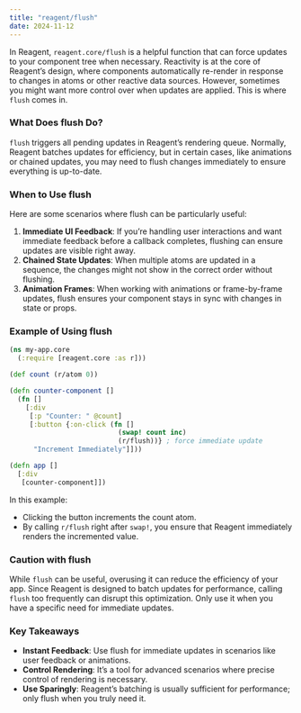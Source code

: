 ```yaml
---
title: "reagent/flush"
date: 2024-11-12
---
```


In Reagent, `reagent.core/flush` is a helpful function that can force updates to your component tree when necessary. 
Reactivity is at the core of Reagent’s design, where components automatically re-render in response to changes in atoms 
or other reactive data sources. However, sometimes you might want more control over when updates are applied. This is 
where `flush` comes in.

### What Does flush Do?

`flush` triggers all pending updates in Reagent’s rendering queue. Normally, Reagent batches updates for efficiency, but 
in certain cases, like animations or chained updates, you may need to flush changes immediately to ensure everything is 
up-to-date.

### When to Use flush

Here are some scenarios where flush can be particularly useful:
1.	**Immediate UI Feedback**: If you’re handling user interactions and want immediate feedback before a callback 
completes, flushing can ensure updates are visible right away.
2.	**Chained State Updates**: When multiple atoms are updated in a sequence, the changes might not show in the correct 
order without flushing.
3.	**Animation Frames**: When working with animations or frame-by-frame updates, flush ensures your component stays in 
sync with changes in state or props.

### Example of Using flush

```clojure
(ns my-app.core
  (:require [reagent.core :as r]))

(def count (r/atom 0))

(defn counter-component []
  (fn []
    [:div
     [:p "Counter: " @count]
     [:button {:on-click (fn []
                           (swap! count inc)
                           (r/flush))} ; force immediate update
      "Increment Immediately"]]))

(defn app []
  [:div
   [counter-component]])
```

In this example:
- Clicking the button increments the count atom.
- By calling `r/flush` right after `swap!`, you ensure that Reagent immediately renders the incremented value.

### Caution with flush

While `flush` can be useful, overusing it can reduce the efficiency of your app. Since Reagent is designed to batch 
updates for performance, calling `flush` too frequently can disrupt this optimization. Only use it when you have a specific 
need for immediate updates.

### Key Takeaways

- **Instant Feedback**: Use flush for immediate updates in scenarios like user feedback or animations.
- **Control Rendering**: It’s a tool for advanced scenarios where precise control of rendering is necessary.
- **Use Sparingly**: Reagent’s batching is usually sufficient for performance; only flush when you truly need it.